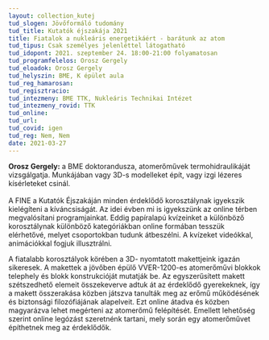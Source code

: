```yaml
---
layout: collection_kutej
tud_slogen: Jövőformáló tudomány
tud_title: Kutatók éjszakája 2021
title: Fiatalok a nukleáris energetikáért - barátunk az atom
tud_tipus: Csak személyes jelenléttel látogatható
tud_idopont: 2021. szeptember 24. 18:00-21:00 folyamatosan
tud_programfelelos: Orosz Gergely
tud_eloadok: Orosz Gergely
tud_helyszin: BME, K épület aula
tud_reg_hamarosan:
tud_regisztracio:
tud_intezmeny: BME TTK, Nukleáris Technikai Intézet
tud_intezmeny_rovid: TTK
tud_online:
tud_url:
tud_covid: igen
tud_reg: Nem, Nem
date: 2021-03-27
---
```

<b>Orosz Gergely:</b> a BME doktorandusza, atomerőművek termohidraulikáját vizsgálgatja. Munkájában vagy 3D-s modelleket épít, vagy izgi lézeres kísérleteket csinál.
<br><br>
A FINE a Kutatók Éjszakáján minden érdeklődő korosztálynak igyekszik kielégíteni a kíváncsiságát. Az idei évben mi is igyekszünk az online térben megvalósítani programjainkat. Eddig papíralapú kvízeinket a különböző korosztálynak különböző kategóriákban online formában tesszük elérhetővé, melyet csoportokban tudunk átbeszélni. A kvízeket videókkal, animációkkal fogjuk illusztrálni.

A fiatalabb korosztályok körében a 3D- nyomtatott makettjeink igazán sikeresek. A makettek a jövőben épülő VVER-1200-es atomerőművi blokkok telephely és blokk konstrukcióját mutatják be. Az egyszerűsített makett szétszedhető elemeit összekeverve adtuk át az érdeklődő gyerekeknek, így a makett összerakása közben játszva tanulták meg az erőmű működésének és biztonsági filozófiájának alapelveit. Ezt online átadva és közben magyarázva lehet megérteni az atomerőmű felépítését. Emellett lehetőség szerint online legózást szeretnénk tartani, mely során egy atomerőművet építhetnek meg az érdeklődők.
<br><br>

